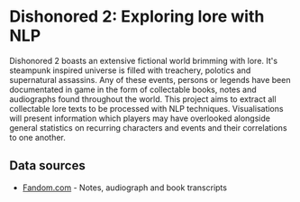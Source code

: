 # Dishonored 2: Exploring lore with NLP

Dishonored 2 boasts an extensive fictional world brimming with lore. It's steampunk inspired universe is filled with treachery, polotics and supernatural assassins. Any of these events, persons or legends have been documentated in game in the form of collectable books, notes and audiographs found throughout the world.
This project aims to extract all collectable lore texts to be processed with NLP techniques. Visualisations will present information which players may have overlooked alongside general statistics on recurring characters and events and their correlations to one another.

## Data sources
* [Fandom.com](https://dishonored.fandom.com/wiki/Dishonored_2) - Notes, audiograph and book transcripts